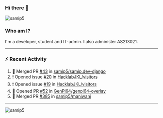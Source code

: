 ### Hi there 👋

<img src="https://komarev.com/ghpvc/?username=samip5&style=flat-square" alt="samip5" />

### Who am I?
I'm a developer, student and IT-admin. I also administer AS213021.

---
### :zap: Recent Activity
<!--START_SECTION:activity-->
1. 🎉 Merged PR [#43](https://github.com/samip5/samip.dev-django/pull/43) in [samip5/samip.dev-django](https://github.com/samip5/samip.dev-django)
2. ❗️ Opened issue [#20](https://github.com/HacklabJKL/visitors/issues/20) in [HacklabJKL/visitors](https://github.com/HacklabJKL/visitors)
3. ❗️ Opened issue [#19](https://github.com/HacklabJKL/visitors/issues/19) in [HacklabJKL/visitors](https://github.com/HacklabJKL/visitors)
4. 💪 Opened PR [#52](https://github.com/GenPi64/genpi64-overlay/pull/52) in [GenPi64/genpi64-overlay](https://github.com/GenPi64/genpi64-overlay)
5. 🎉 Merged PR [#385](https://github.com/samip5/maniwani/pull/385) in [samip5/maniwani](https://github.com/samip5/maniwani)
<!--END_SECTION:activity-->
---

<img align="center" src="https://github-readme-stats.vercel.app/api?username=samip5&show_icons=true" alt="samip5" />
